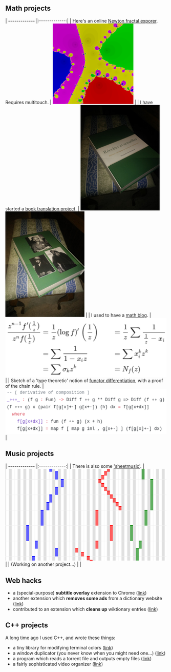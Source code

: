 ## Math projects

| ------------- |:-------------:|
| Here's an online [Newton fractal exporer](newton.html). Requires multitouch. | <img src="assets/newton.png" width="50%"> |
| I have started a [book translation project](https://github.com/JoelSjogren/translations/blob/main/recoltes-et-semailles/README.md). | <img src="assets/print-french-front-cover.jpg" width="49%"> <img src="assets/print-french-back-cover.jpg" width="49%"> |
| I used to have a [math blog](http://geq-i.blogspot.com/). | <img src="assets/blog.png" width="100%"> |
| Sketch of a 'type theoretic' notion of [functor differentiation](https://github.com/JoelSjogren/diff-functor/blob/master/DiffFunctor.agda), with a proof of the chain rule. | <img src="assets/fundiff.png" width="100%"> |

## Music projects
| ------------- |:-------------:|
| There is also some ['sheetmusic'](sheetmusic/index.html). | <img src="assets/sheetmusic.png" width="100%"> |
| (Working on another project...) | |


## Web hacks
 * a (special-purpose) **subtitle overlay** extension to Chrome ([link](https://github.com/JoelSjogren/most))
 * another extension which **removes some ads** from a dictionary website ([link](https://github.com/JoelSjogren/trim))
 * contributed to an extension which **cleans up** wiktionary entries ([link](https://github.com/JoelSjogren/WiktionaryLanguageFilter))

## C++ projects
A long time ago I used C++, and wrote these things:
 * a tiny library for modifying terminal colors ([link](https://github.com/JoelSjogren/libquick/blob/master/colormod.h))
 * a window duplicator (you never know when you might need one...) ([link](https://github.com/JoelSjogren/window-copy))
 * a program which reads a torrent file and outputs empty files ([link](https://github.com/JoelSjogren/torrent-touch))
 * a fairly sophisticated video organizer ([link](https://github.com/JoelSjogren/video-organizer))
